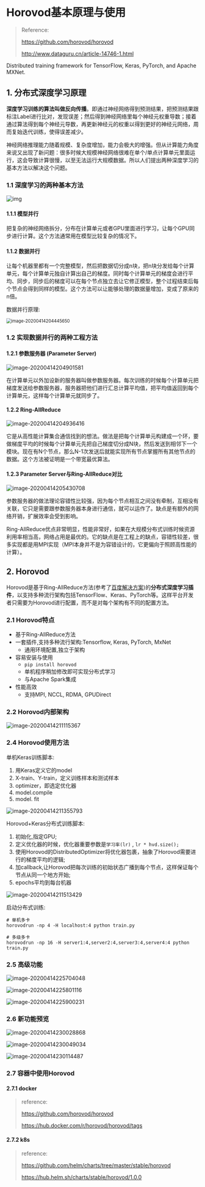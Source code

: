 # Horovod基本原理与使用


<!--more-->


> Reference:
>
> https://github.com/horovod/horovod
>
> http://www.dataguru.cn/article-14746-1.html

Distributed training framework for TensorFlow, Keras, PyTorch, and Apache MXNet.





## 1. 分布式深度学习原理

**深度学习训练的算法叫做反向传播**。即通过神经网络得到预测结果，把预测结果跟标注Label进行比对，发现误差；然后得到神经网络里每个神经元权重导数；接着通过算法得到每个神经元导数，再更新神经元的权重以得到更好的神经元网络，周而复始迭代训练，使得误差减少。

神经网络推理能力随着规模、复杂度增加，能力会极大的增强。但从计算能力角度来说又出现了新问题：很多时候大规模神经网络很难在单个/单点计算单元里面运行，这会导致计算很慢，以至无法运行大规模数据。所以人们提出两种深度学习的基本方法以解决这个问题。

### 1.1 深度学习的两种基本方法

![img](./assets/horovod.assets/143638dfcc03l44q3uorqu.jpg)

#### 1.1.1 模型并行

把复杂的神经网络拆分，分布在计算单元或者GPU里面进行学习，让每个GPU同步进行计算。这个方法通常用在模型比较复杂的情况下。

#### 1.1.2 数据并行

让每个机器里都有一个完整模型，然后把数据切分成n块，把n块分发给每个计算单元，每个计算单元独自计算出自己的梯度。同时每个计算单元的梯度会进行平均、同步，同步后的梯度可以在每个节点独立去让它修正模型，整个过程结束后每个节点会得到同样的模型。这个方法可以让能够处理的数据量增加，变成了原来的n倍。

数据并行原理:

<img src="./assets/horovod.assets/image-20200414204445650.png" alt="image-20200414204445650" style="zoom:80%;" />



### 1.2 实现数据并行的两种工程方法

#### 1.2.1 参数服务器 (Parameter Server)

![image-20200414204901581](./assets/horovod.assets/image-20200414204901581.png)

在计算单元以外加设新的服务器叫做参数服务器。每次训练的时候每个计算单元把梯度发送给参数服务器，服务器把他们进行汇总计算平均值，把平均值返回到每个计算单元，这样每个计算单元就同步了。



#### 1.2.2 Ring-AllReduce

![image-20200414204936416](./assets/horovod.assets/image-20200414204936416.png)

它是从高性能计算集合通信找到的想法。做法是把每个计算单元构建成一个环，要做梯度平均的时候每个计算单元先把自己梯度切分成N块，然后发送到相邻下一个模块。现在有N个节点，那么N-1次发送后就能实现所有节点掌握所有其他节点的数据。这个方法被证明是一个带宽最优算法。



#### 1.2.3 Parameter Server与Ring-AllReduce对比

![image-20200414205430708](./assets/horovod.assets/image-20200414205430708.png)

参数服务器的做法理论容错性比较强，因为每个节点相互之间没有牵制，互相没有关联，它只是需要跟参数服务器本身进行通信，就可以运作了。缺点是有额外的网络开销，扩展效率会受到影响。

Ring-AllReduce优点非常明显，性能非常好，如果在大规模分布式训练时候资源利用率相当高，网络占用是最优的。它的缺点是在工程上的缺点，容错性较差，很多实现都是用MPI实现（MPI本身并不是为容错设计的，它更偏向于照顾高性能的计算）。



## 2. Horovod

Horovod是基于Ring-AllReduce方法(参考了[百度解决方案](https://github.com/baidu-research/tensorflow-allreduce))的**分布式深度学习插件**，以支持多种流行架构包括TensorFlow、Keras、PyTorch等。这样平台开发者只需要为Horovod进行配置，而不是对每个架构有不同的配置方法。

### 2.1 Horovod特点

- 基于Ring-AllReduce方法
- 一套插件,支持多种流行架构:Tensorflow, Keras, PyTorch, MxNet
  - 通用环境配置,独立于架构
- 容易安装与使用
  - `pip install horovod`
  - 单机程序稍加修改即可实现分布式学习
  - 与Apache Spark集成
- 性能高效
  - 支持MPI, NCCL, RDMA, GPUDirect



### 2.2 Horovod内部架构

![image-20200414211115367](./assets/horovod.assets/image-20200414211115367.png)



### 2.4 Horovod使用方法

单机Keras训练脚本:

1. 用Keras定义它的model
2. X-train、Y-train，定义训练样本和测试样本
3. optimizer，即选定优化器
4. model.compile
5. model. fit

![image-20200414211355793](./assets/horovod.assets/image-20200414211355793.png)

Horovod+Keras分布式训练脚本:

1. 初始化,指定GPU;
2. 定义优化器的时候，优化器重要参数是`学习率(lr)` , `lr * hvd.size();`
3. 使用Horovod的DistributedOptimizer将优化器包裹，抽象了Horovod需要进行的梯度平均的逻辑;
4. 加callback,让Horovod把每次训练的初始状态广播到每个节点，这样保证每个节点从同一个地方开始;
5. epochs平均到每台机器

![image-20200414211513429](./assets/horovod.assets/image-20200414211513429.png)

启动分布式训练:

```shell
# 单机多卡
horovodrun -np 4 -H localhost:4 python train.py

# 多级多卡
horovodrun -np 16 -H server1:4,server2:4,server3:4,server4:4 python train.py
```



### 2.5 高级功能

![image-20200414225704048](./assets/horovod.assets/image-20200414225704048.png)

![image-20200414225801116](./assets/horovod.assets/image-20200414225801116.png)

![image-20200414225900231](./assets/horovod.assets/image-20200414225900231.png)



### 2.6 新功能预览

![image-20200414230028868](./assets/horovod.assets/image-20200414230028868.png)

![image-20200414230049034](./assets/horovod.assets/image-20200414230049034.png)

![image-20200414230114487](./assets/horovod.assets/image-20200414230114487.png)



### 2.7 容器中使用Horovod

#### 2.7.1 docker

> reference:
>
> https://github.com/horovod/horovod
>
> https://hub.docker.com/r/horovod/horovod/tags
>
> 



#### 2.7.2 k8s

> reference:
>
> https://github.com/helm/charts/tree/master/stable/horovod
>
> https://hub.helm.sh/charts/stable/horovod/1.0.0
>
> 
